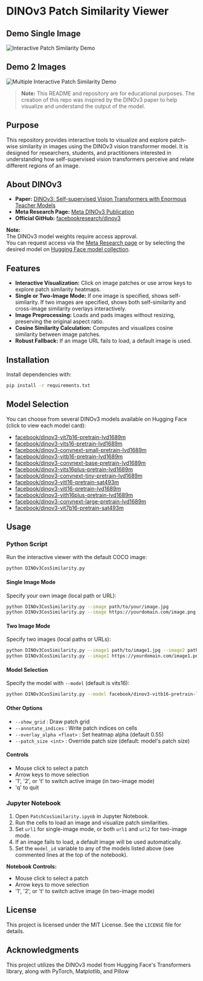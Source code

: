 # DINOv3 Patch Similarity Viewer

## Demo Single Image

![Interactive Patch Similarity Demo](assets/Test_Interactive_video.gif)

## Demo 2 Images

![Multiple Interactive Patch Similarity Demo](assets/Multiple_Test_Interactive_video.gif)

> **Note:** This README and repository are for educational purposes. The creation of this repo was inspired by the DINOv3 paper to help visualize and understand the output of the model.

## Purpose

This repository provides interactive tools to visualize and explore patch-wise similarity in images using the DINOv3 vision transformer model. It is designed for researchers, students, and practitioners interested in understanding how self-supervised vision transformers perceive and relate different regions of an image.

## About DINOv3

- **Paper:** [DINOv3: Self-supervised Vision Transformers with Enormous Teacher Models](https://arxiv.org/abs/2508.10104)
- **Meta Research Page:** [Meta DINOv3 Publication](https://ai.meta.com/dinov3/)
- **Official GitHub:** [facebookresearch/dinov3](https://github.com/facebookresearch/dinov3)

**Note:**  
The DINOv3 model weights require access approval.  
You can request access via the [Meta Research page](https://ai.meta.com/resources/models-and-libraries/dinov3-downloads/) or by selecting the desired model on [Hugging Face model collection](https://huggingface.co/collections/facebook/dinov3-68924841bd6b561778e31009).

## Features

- **Interactive Visualization:** Click on image patches or use arrow keys to explore patch similarity heatmaps.
- **Single or Two-Image Mode:** If one image is specified, shows self-similarity. If two images are specified, shows both self-similarity and cross-image similarity overlays interactively.
- **Image Preprocessing:** Loads and pads images without resizing, preserving the original aspect ratio.
- **Cosine Similarity Calculation:** Computes and visualizes cosine similarity between image patches.
- **Robust Fallback:** If an image URL fails to load, a default image is used.

## Installation

Install dependencies with:

```bash
pip install -r requirements.txt
```

## Model Selection

You can choose from several DINOv3 models available on Hugging Face (click to view each model card):

- [facebook/dinov3-vit7b16-pretrain-lvd1689m](https://huggingface.co/facebook/dinov3-vit7b16-pretrain-lvd1689m)
- [facebook/dinov3-vits16-pretrain-lvd1689m](https://huggingface.co/facebook/dinov3-vits16-pretrain-lvd1689m)
- [facebook/dinov3-convnext-small-pretrain-lvd1689m](https://huggingface.co/facebook/dinov3-convnext-small-pretrain-lvd1689m)
- [facebook/dinov3-vitb16-pretrain-lvd1689m](https://huggingface.co/facebook/dinov3-vitb16-pretrain-lvd1689m)
- [facebook/dinov3-convnext-base-pretrain-lvd1689m](https://huggingface.co/facebook/dinov3-convnext-base-pretrain-lvd1689m)
- [facebook/dinov3-vits16plus-pretrain-lvd1689m](https://huggingface.co/facebook/dinov3-vits16plus-pretrain-lvd1689m)
- [facebook/dinov3-convnext-tiny-pretrain-lvd1689m](https://huggingface.co/facebook/dinov3-convnext-tiny-pretrain-lvd1689m)
- [facebook/dinov3-vitl16-pretrain-sat493m](https://huggingface.co/facebook/dinov3-vitl16-pretrain-sat493m)
- [facebook/dinov3-vitl16-pretrain-lvd1689m](https://huggingface.co/facebook/dinov3-vitl16-pretrain-lvd1689m)
- [facebook/dinov3-vith16plus-pretrain-lvd1689m](https://huggingface.co/facebook/dinov3-vith16plus-pretrain-lvd1689m)
- [facebook/dinov3-convnext-large-pretrain-lvd1689m](https://huggingface.co/facebook/dinov3-convnext-large-pretrain-lvd1689m)
- [facebook/dinov3-vit7b16-pretrain-sat493m](https://huggingface.co/facebook/dinov3-vit7b16-pretrain-sat493m)

## Usage

### Python Script

Run the interactive viewer with the default COCO image:

```bash
python DINOv3CosSimilarity.py
```

#### Single Image Mode

Specify your own image (local path or URL):

```bash
python DINOv3CosSimilarity.py --image path/to/your/image.jpg
python DINOv3CosSimilarity.py --image https://yourdomain.com/image.png
```

#### Two Image Mode

Specify two images (local paths or URLs):

```bash
python DINOv3CosSimilarity.py --image1 path/to/image1.jpg --image2 path/to/image2.jpg
python DINOv3CosSimilarity.py --image1 https://yourdomain.com/image1.png --image2 https://yourdomain.com/image2.png
```

#### Model Selection

Specify the model with `--model` (default is vits16):

```bash
python DINOv3CosSimilarity.py --model facebook/dinov3-vitb16-pretrain-lvd1689m
```

#### Other Options

- `--show_grid` : Draw patch grid
- `--annotate_indices` : Write patch indices on cells
- `--overlay_alpha <float>` : Set heatmap alpha (default 0.55)
- `--patch_size <int>` : Override patch size (default: model's patch size)

#### Controls

- Mouse click to select a patch
- Arrow keys to move selection
- '1', '2', or 't' to switch active image (in two-image mode)
- 'q' to quit

### Jupyter Notebook

1. Open `PatchCosSimilarity.ipynb` in Jupyter Notebook.
2. Run the cells to load an image and visualize patch similarities.
3. Set `url1` for single-image mode, or both `url1` and `url2` for two-image mode.
4. If an image fails to load, a default image will be used automatically.
5. Set the `model_id` variable to any of the models listed above (see commented lines at the top of the notebook).

**Notebook Controls:**  
- Mouse click to select a patch  
- Arrow keys to move selection  
- '1', '2', or 't' to switch active image (in two-image mode)

## License

This project is licensed under the MIT License. See the `LICENSE` file for details.

## Acknowledgments

This project utilizes the DINOv3 model from Hugging Face's Transformers library, along with PyTorch, Matplotlib, and Pillow
